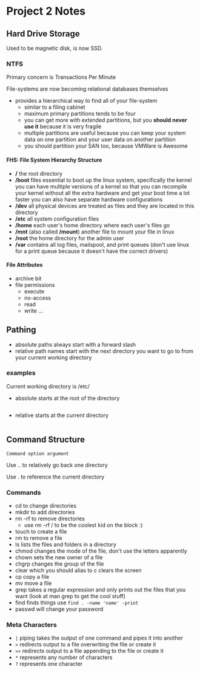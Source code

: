 Project 2 Notes
===============

Hard Drive Storage
------------------

Used to be magnetic disk, is now SSD.

### NTFS

Primary concern is Transactions Per Minute

File-systems are now becoming relational databases themselves

- provides a hierarchical way to find all of your file-system
  - similar to a filing cabinet
  - maximum primary partitions tends to be four
  - you can get more with extended partitions, but you __should never use it__ because it
    is very fragile
  - multiple partitions are useful because you can keep your system data on one partition
    and your user data on another partition
  - you should partition your SAN too, because VMWare is Awesome

#### FHS: File System Hierarchy Structure

- __/__ the root directory
- __/boot__ files essential to boot up the linux system, specifically the kernel you can
  have multiple versions of a kernel so that you can recompile your kernel without all
  the extra hardware and get your boot time a lot faster you can also have separate
  hardware configurations
- __/dev__ all physical devices are treated as files and they are located in this
  directory
- __/etc__ all system configuration files
- __/home__ each user's home directory  where each user's files go
- __/mnt__ (also called __/mount__) another file to mount your file in linux
- __/root__ the home directory for the admin user
- __/var__ contains all log files, mailspool, and print queues (don't use linux for
  a print queue because it doesn't have the correct drivers)

#### File Attributes

- archive bit
- file permissions
  - execute
  - no-access
  - read
  - write
...

Pathing
-------

- absolute paths always start with a forward slash
- relative path names start with the next directory you want to go to from your current
  working directory



### examples
Current working directory is /etc/
- absolute starts at the root of the directory
  ```$ ls -al /etc/php
  ```
- relative starts at the current directory
  ```$ ls -al php
  ```

Command Structure
-----------------

``` What    How    Where
Command option argument
```

Use .. to relatively go back one directory

Use . to reference the current directory

### Commands

- cd to change directories
- mkdir to add directories
- rm -rf to remove directories
  - use rm -rf / to be the coolest kid on the block :)
- touch to create a file
- rm to remove a file
- ls lists the files and folders in a directory
- chmod changes the mode of the file, don't use the letters apparently
- chown sets the new owner of a file
- chgrp changes the group of the file
- clear which you should alias to c clears the screen
- cp copy a file
- mv move a file
- grep takes a regular expression and only prints out the files that you want (look at
  man grep to get the cool stuff)
- find finds things use `find . -name 'name' -print`
- passwd will change your password

### Meta Characters

- `|` piping takes the output of one command and pipes it into another
- `>` redirects output to a file overwriting the file or create it
- `>>` redirects output to a file appending to the file or create it
- `*` represents any number of characters
- `?` represents one character














